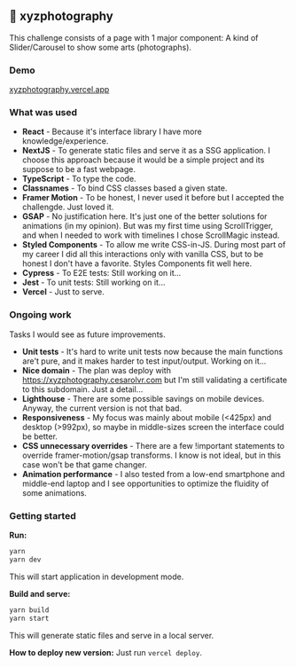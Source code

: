 
## 📸 xyzphotography
This challenge consists of a page with 1 major component: A kind of Slider/Carousel to show some arts (photographs).

### Demo
[xyzphotography.vercel.app](https://xyzphotography.vercel.app/)

### What was used

- **React** - Because it's interface library I have more knowledge/experience.
- **NextJS** - To generate static files and serve it as a SSG application. I choose this approach because it would be a simple project and its suppose to be a fast webpage.
- **TypeScript** - To type the code.
- **Classnames** - To bind CSS classes based a given state.
- **Framer Motion** - To be honest, I never used it before but I accepted the challengde. Just loved it.
- **GSAP** - No justification here. It's just one of the better solutions for animations (in my opinion). But was my first time using ScrollTrigger, and when I needed to work with timelines I chose ScrollMagic instead.
- **Styled Components** - To allow me write CSS-in-JS. During most part of my career I did all this interactions only with vanilla CSS, but to be honest I don't have a favorite. Styles Components fit well here.
- **Cypress** - To E2E tests: Still working on it...
- **Jest** - To unit tests: Still working on it...
- **Vercel** - Just to serve.

### Ongoing work
Tasks I would see as future improvements.

- **Unit tests** - It's hard to write unit tests now because the main functions are't pure, and it makes harder to test input/output. Working on it...
- **Nice domain** - The plan was deploy with https://xyzphotography.cesarolvr.com but I'm still validating a certificate to this subdomain. Just a detail...
- **Lighthouse** - There are some possible savings on mobile devices. Anyway, the current version is not that bad.
- **Responsiveness** - My focus was mainly about mobile (<425px) and desktop (>992px), so maybe in middle-sizes screen the interface could be better.
- **CSS unnecessary overrides** - There are a few !important statements to override framer-motion/gsap transforms. I know is not ideal, but in this case won't be that game changer.
- **Animation performance** - I also tested from a low-end smartphone and middle-end laptop and I see opportunities to optimize the fluidity of some animations.

### Getting started

**Run:**
```javascript
yarn
yarn dev
```
This will start application in development mode.

**Build and serve:**
```javascript
yarn build
yarn start
```
This will generate static files and serve in a local server.

**How to deploy new version:**
Just run `vercel deploy`.

